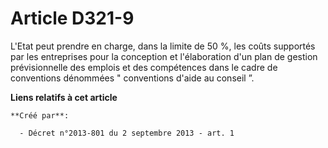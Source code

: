 # Article D321-9

L'Etat peut prendre en charge, dans la limite de 50 %, les coûts supportés par les entreprises pour la conception et
l'élaboration d'un plan de gestion prévisionnelle des emplois et des compétences dans le cadre de conventions dénommées "
conventions d'aide au conseil ”.

**Liens relatifs à cet article**

	**Créé par**:

	  - Décret n°2013-801 du 2 septembre 2013 - art. 1

